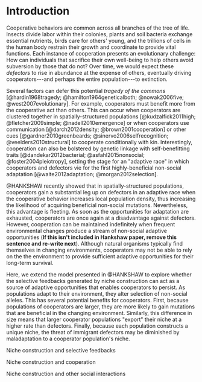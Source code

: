 # Introduction

Cooperative behaviors are common across all branches of the tree of life. Insects divide labor within their colonies, plants and soil bacteria exchange essential nutrients, birds care for others' young, and the trillions of cells in the human body restrain their growth and coordinate to provide vital functions. Each instance of cooperation presents an evolutionary challenge: How can individuals that sacrifice their own well-being to help others avoid subversion by those that do not? Over time, we would expect these *defectors* to rise in abundance at the expense of others, eventually driving cooperators---and perhaps the entire population---to extinction.

Several factors can defer this potential *tragedy of the commons* [@hardin1968tragedy; @hamilton1964geneticalboth; @nowak2006five; @west2007evolutionary]. For example, cooperators must benefit more from the cooperative act than others. This can occur when cooperators are clustered together in spatially-structured populations [@kudzalfick2011high; @fletcher2009simple; @nadell2010emergence] or when cooperators use communication [@darch2012density; @brown2001cooperation] or other cues [@gardner2010greenbeards; @sinervo2006selfrecognition; @veelders2010structural] to cooperate conditionally with kin. Interestingly, cooperation can also be bolstered by genetic linkage with self-benefitting traits [@dandekar2012bacterial; @asfahl2015nonsocial; @foster2004pleiotropy], setting the stage for an "adaptive race" in which cooperators and defectors vie for the first highly-beneficial non-social adaptation [@waite2012adaptation; @morgan2012selection].

@HANKSHAW recently showed that in spatially-structured populations, cooperators gain a substantial leg up on defectors in an adaptive race when the cooperative behavior increases local population density, thus increasing the likelihood of acquiring beneficial non-social mutations. Nevertheless, this advantage is fleeting. As soon as the opportunities for adaptation are exhausted, cooperators are once again at a disadvantage against defectors. However, cooperation can be maintained indefinitely when frequent environmental changes produce a stream of non-social adaptive opportunities (**If this isn't included in Hankshaw paper, remove this sentence and re-write next**). Although natural organisms typically find themselves in changing environments, cooperators may not be able to rely on the the environment to provide sufficient adaptive opportunities for their long-term survival.

Here, we extend the model presented in @HANKSHAW to explore whether the selective feedbacks generated by niche construction can act as a source of adaptive opportunities that enables cooperators to persist. As populations adapt to their environment, they alter selection of non-social alleles. This has several potential benefits for cooperators. First, because populations of cooperators are larger, they are more likely to gain mutations that are beneficial in the changing environment. Similarly, this difference in size means that larger cooperator populations "export" their niche at a higher rate than defectors. Finally, because each population constructs a unique niche, the threat of immigrant defectors may be diminished by maladaptation to a cooperator population's niche.

Niche construction and selective feedbacks

Niche construction and cooperation

Niche construction and other social interactions

